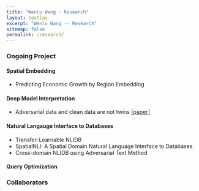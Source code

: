 ```yaml
---
title: "Wenlu Wang - Research"
layout: textlay
excerpt: "Wenlu Wang -- Research"
sitemap: false
permalink: /research/
---
```


### Ongoing Project

#### Spatial Embedding

- Predicting Economic Growth by Region Embedding

#### Deep Model Interpretation
 
- Adversarial data and clean data are not twins <a href="https://arxiv.org/pdf/1704.04960.pdf">[paper]</a>

#### Natural Langauge Interface to Databases

- Transfer-Learnable NLIDB
- SpatialNLI: A Spatial Domain Natural Language Interface to Databases
- Cross-domain NLIDB using Adversarial Text Method

#### Query Optimization


### Collaborators

<!--
<center><figure class="fourth">
  <img src="{{ site.url }}{{ site.baseurl }}/images/" style="width: 150px">
  <img src="{{ site.url }}{{ site.baseurl }}/images/" style="width: 150px">
  <img src="{{ site.url }}{{ site.baseurl }}/images/" style="width: 150px">
  <img src="{{ site.url }}{{ site.baseurl }}/images/" style="width: 150px">
</figure></center>
-->
